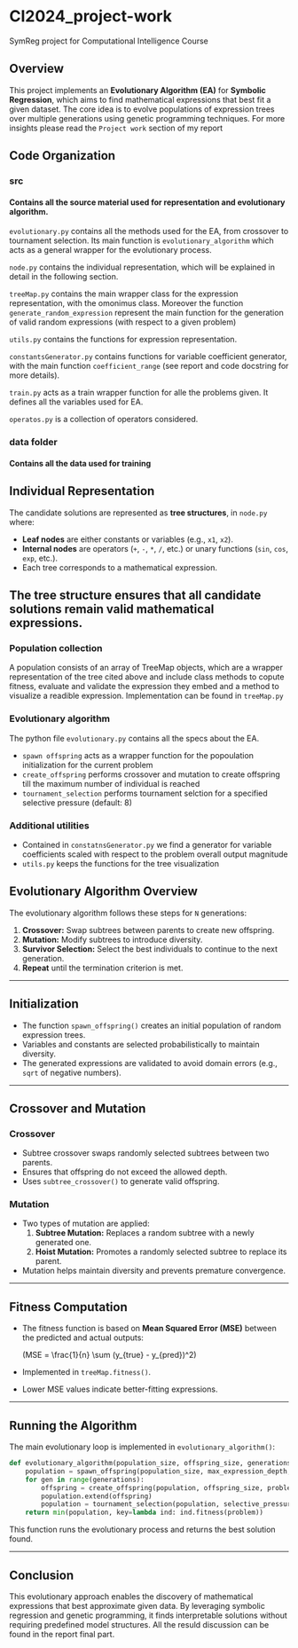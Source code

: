 # CI2024_project-work
SymReg project for Computational Intelligence Course


## Overview

This project implements an **Evolutionary Algorithm (EA)** for **Symbolic Regression**, which aims to find mathematical expressions that best fit a given dataset. The core idea is to evolve populations of expression trees over multiple generations using genetic programming techniques.
For more insights please read the `Project work` section of my report


## Code Organization
### src
#### Contains all the source material used for representation and evolutionary algorithm.
`evolutionary.py` contains all the methods used for the EA, from crossover to tournament selection.
Its main function is `evolutionary_algorithm` which acts as a general wrapper for the evolutionary process.

`node.py` contains the individual representation, which will be explained in detail in the following section.

`treeMap.py` contains the main wrapper class for the expression representation, with the omonimus class.
Moreover the function `generate_random_expression` represent the main function for the generation of valid random expressions (with respect to a given problem)

`utils.py` contains the functions for expression representation.

`constantsGenerator.py` contains functions for variable coefficient generator, with the main function `coefficient_range` (see report and code docstring for more details).

`train.py` acts as a train wrapper function for alle the problems given. It defines all the variables used for EA.

`operatos.py` is a collection of operators considered.

### data folder
#### Contains all the data used for training


## Individual Representation

The candidate solutions are represented as **tree structures**, in `node.py` where:

- **Leaf nodes** are either constants or variables (e.g., `x1`, `x2`).
- **Internal nodes** are operators (`+`, `-`, `*`, `/`, etc.) or unary functions (`sin`, `cos`, `exp`, etc.).
- Each tree corresponds to a mathematical expression.

The tree structure ensures that all candidate solutions remain valid mathematical expressions.
---

### Population collection

A population consists of an array of TreeMap objects, which are a wrapper representation of the tree cited above and include class methods to copute fitness, evaluate and validate the expression they embed and a method to visualize a readible expression. Implementation can be found in `treeMap.py`

### Evolutionary algorithm

The python file `evolutionary.py` contains all the specs about the EA.
- `spawn offspring` acts as a wrapper function for the popoulation initialization for the current problem
- `create_offspring` performs crossover and mutation to create offspring till the maximum number of individual is reached
- `tournament_selection` performs tournament selction for a specified selective pressure (default: 8)

### Additional utilities
- Contained in `constatnsGenerator.py` we find a generator for variable coefficients scaled with respect to the problem overall output magnitude
- `utils.py` keeps the functions for the tree visualization


## Evolutionary Algorithm Overview

The evolutionary algorithm follows these steps for `N` generations:

1. **Crossover:** Swap subtrees between parents to create new offspring.
2. **Mutation:** Modify subtrees to introduce diversity.
3. **Survivor Selection:** Select the best individuals to continue to the next generation.
4. **Repeat** until the termination criterion is met.

---

## Initialization

- The function `spawn_offspring()` creates an initial population of random expression trees.
- Variables and constants are selected probabilistically to maintain diversity.
- The generated expressions are validated to avoid domain errors (e.g., `sqrt` of negative numbers).

---

## Crossover and Mutation

### **Crossover**

- Subtree crossover swaps randomly selected subtrees between two parents.
- Ensures that offspring do not exceed the allowed depth.
- Uses `subtree_crossover()` to generate valid offspring.

### **Mutation**

- Two types of mutation are applied:
  1. **Subtree Mutation:** Replaces a random subtree with a newly generated one.
  2. **Hoist Mutation:** Promotes a randomly selected subtree to replace its parent.
- Mutation helps maintain diversity and prevents premature convergence.

---

## Fitness Computation

- The fitness function is based on **Mean Squared Error (MSE)** between the predicted and actual outputs:

  \(MSE = \frac{1}{n} \sum (y_{true} - y_{pred})^2\)

- Implemented in `treeMap.fitness()`.

- Lower MSE values indicate better-fitting expressions.

---

## Running the Algorithm

The main evolutionary loop is implemented in `evolutionary_algorithm()`:

```python
def evolutionary_algorithm(population_size, offspring_size, generations, selective_pressure, max_expression_depth, problem, const_range):
    population = spawn_offspring(population_size, max_expression_depth, const_range, problem)
    for gen in range(generations):
        offspring = create_offspring(population, offspring_size, problem, const_range, max_expression_depth)
        population.extend(offspring)
        population = tournament_selection(population, selective_pressure, problem)
    return min(population, key=lambda ind: ind.fitness(problem))
```

This function runs the evolutionary process and returns the best solution found.

---

## Conclusion

This evolutionary approach enables the discovery of mathematical expressions that best approximate given data. By leveraging symbolic regression and genetic programming, it finds interpretable solutions without requiring predefined model structures.
All the resuld discussion can be found in the report final part.


